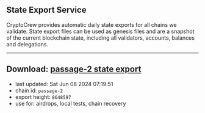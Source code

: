 ## State Export Service
CryptoCrew provides automatic daily state exports for all chains we validate. State export files can be used as genesis files and are a snapshot of the current blockchain state, including all validators, accounts, balances and delegations.

---
**Download: [passage-2 state export](https://dl-eu2.ccvalidators.com/SERVICE/passage/passage-2_export_8648597.json)**
---

- last updated: Sat Jun 08 2024 07:19:51
- chain id: `passage-2`
- export height: `8648597`
- use for: airdrops, local tests, chain recovery
